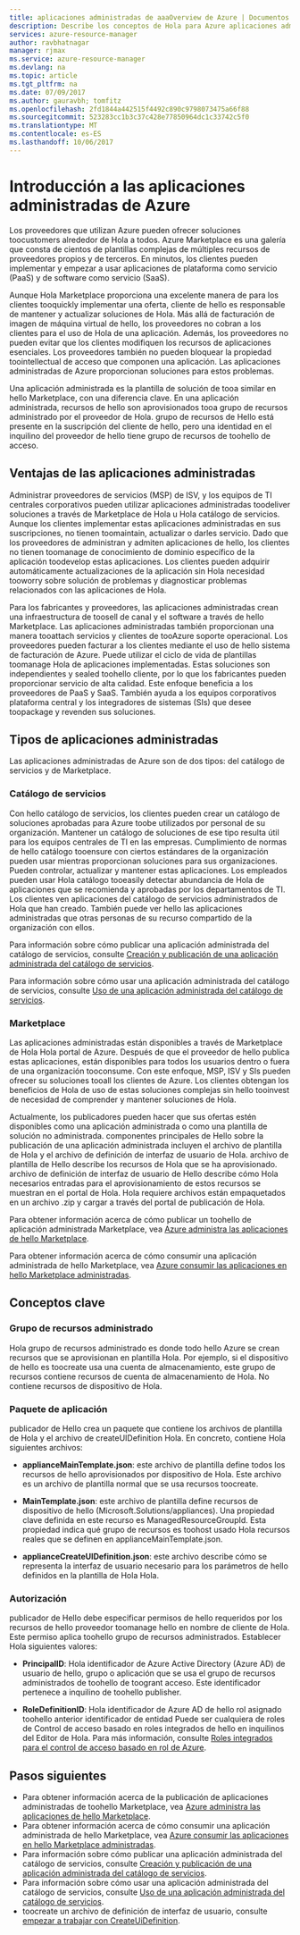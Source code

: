 ```yaml
---
title: aplicaciones administradas de aaaOverview de Azure | Documentos de Microsoft
description: Describe los conceptos de Hola para Azure aplicaciones administradas
services: azure-resource-manager
author: ravbhatnagar
manager: rjmax
ms.service: azure-resource-manager
ms.devlang: na
ms.topic: article
ms.tgt_pltfrm: na
ms.date: 07/09/2017
ms.author: gauravbh; tomfitz
ms.openlocfilehash: 2fd1844a442515f4492c890c9798073475a66f88
ms.sourcegitcommit: 523283cc1b3c37c428e77850964dc1c33742c5f0
ms.translationtype: MT
ms.contentlocale: es-ES
ms.lasthandoff: 10/06/2017
---
```

# <a name="azure-managed-applications-overview"></a>Introducción a las aplicaciones administradas de Azure

Los proveedores que utilizan Azure pueden ofrecer soluciones toocustomers alrededor de Hola a todos. Azure Marketplace es una galería que consta de cientos de plantillas complejas de múltiples recursos de proveedores propios y de terceros. En minutos, los clientes pueden implementar y empezar a usar aplicaciones de plataforma como servicio (PaaS) y de software como servicio (SaaS). 

Aunque Hola Marketplace proporciona una excelente manera de para los clientes tooquickly implementar una oferta, cliente de hello es responsable de mantener y actualizar soluciones de Hola. Más allá de facturación de imagen de máquina virtual de hello, los proveedores no cobran a los clientes para el uso de Hola de una aplicación. Además, los proveedores no pueden evitar que los clientes modifiquen los recursos de aplicaciones esenciales. Los proveedores también no pueden bloquear la propiedad toointellectual de acceso que componen una aplicación. Las aplicaciones administradas de Azure proporcionan soluciones para estos problemas. 

Una aplicación administrada es la plantilla de solución de tooa similar en hello Marketplace, con una diferencia clave. En una aplicación administrada, recursos de hello son aprovisionados tooa grupo de recursos administrado por el proveedor de Hola. grupo de recursos de Hello está presente en la suscripción del cliente de hello, pero una identidad en el inquilino del proveedor de hello tiene grupo de recursos de toohello de acceso.

## <a name="advantages-of-managed-applications"></a>Ventajas de las aplicaciones administradas

Administrar proveedores de servicios (MSP) de ISV, y los equipos de TI centrales corporativos pueden utilizar aplicaciones administradas toodeliver soluciones a través de Marketplace de Hola u Hola catálogo de servicios. Aunque los clientes implementar estas aplicaciones administradas en sus suscripciones, no tienen toomaintain, actualizar o darles servicio. Dado que los proveedores de administran y admiten aplicaciones de hello, los clientes no tienen toomanage de conocimiento de dominio específico de la aplicación toodevelop estas aplicaciones. Los clientes pueden adquirir automáticamente actualizaciones de la aplicación sin Hola necesidad tooworry sobre solución de problemas y diagnosticar problemas relacionados con las aplicaciones de Hola.

Para los fabricantes y proveedores, las aplicaciones administradas crean una infraestructura de toosell de canal y el software a través de hello Marketplace. Las aplicaciones administradas también proporcionan una manera tooattach servicios y clientes de tooAzure soporte operacional. Los proveedores pueden facturar a los clientes mediante el uso de hello sistema de facturación de Azure. Puede utilizar el ciclo de vida de plantillas toomanage Hola de aplicaciones implementadas. Estas soluciones son independientes y sealed toohello cliente, por lo que los fabricantes pueden proporcionar servicio de alta calidad. Este enfoque beneficia a los proveedores de PaaS y SaaS. También ayuda a los equipos corporativos plataforma central y los integradores de sistemas (SIs) que desee toopackage y revenden sus soluciones.

## <a name="managed-application-types"></a>Tipos de aplicaciones administradas
Las aplicaciones administradas de Azure son de dos tipos: del catálogo de servicios y de Marketplace.
 
### <a name="service-catalog"></a>Catálogo de servicios  

Con hello catálogo de servicios, los clientes pueden crear un catálogo de soluciones aprobadas para Azure toobe utilizados por personal de su organización. Mantener un catálogo de soluciones de ese tipo resulta útil para los equipos centrales de TI en las empresas. Cumplimiento de normas de hello catálogo tooensure con ciertos estándares de la organización pueden usar mientras proporcionan soluciones para sus organizaciones. Pueden controlar, actualizar y mantener estas aplicaciones. Los empleados pueden usar Hola catálogo tooeasily detectar abundancia de Hola de aplicaciones que se recomienda y aprobadas por los departamentos de TI. Los clientes ven aplicaciones del catálogo de servicios administrados de Hola que han creado. También puede ver hello las aplicaciones administradas que otras personas de su recurso compartido de la organización con ellos.
 
Para información sobre cómo publicar una aplicación administrada del catálogo de servicios, consulte [Creación y publicación de una aplicación administrada del catálogo de servicios](managed-application-publishing.md).
 
Para información sobre cómo usar una aplicación administrada del catálogo de servicios, consulte [Uso de una aplicación administrada del catálogo de servicios](managed-application-consumption.md).
 
### <a name="marketplace"></a>Marketplace

Las aplicaciones administradas están disponibles a través de Marketplace de Hola Hola portal de Azure. Después de que el proveedor de hello publica estas aplicaciones, están disponibles para todos los usuarios dentro o fuera de una organización tooconsume. Con este enfoque, MSP, ISV y SIs pueden ofrecer su soluciones tooall los clientes de Azure. Los clientes obtengan los beneficios de Hola de uso de estas soluciones complejas sin hello tooinvest de necesidad de comprender y mantener soluciones de Hola. 

Actualmente, los publicadores pueden hacer que sus ofertas estén disponibles como una aplicación administrada o como una plantilla de solución no administrada. componentes principales de Hello sobre la publicación de una aplicación administrada incluyen el archivo de plantilla de Hola y el archivo de definición de interfaz de usuario de Hola. archivo de plantilla de Hello describe los recursos de Hola que se ha aprovisionado. archivo de definición de interfaz de usuario de Hello describe cómo Hola necesarios entradas para el aprovisionamiento de estos recursos se muestran en el portal de Hola. Hola requiere archivos están empaquetados en un archivo .zip y cargar a través del portal de publicación de Hola.
 
Para obtener información acerca de cómo publicar un toohello de aplicación administrada Marketplace, vea [Azure administra las aplicaciones de hello Marketplace](managed-application-author-marketplace.md).

Para obtener información acerca de cómo consumir una aplicación administrada de hello Marketplace, vea [Azure consumir las aplicaciones en hello Marketplace administradas](managed-application-consume-marketplace.md).

## <a name="key-concepts"></a>Conceptos clave

### <a name="managed-resource-group"></a>Grupo de recursos administrado
Hola grupo de recursos administrado es donde todo hello Azure se crean recursos que se aprovisionan en plantilla Hola. Por ejemplo, si el dispositivo de hello es toocreate usa una cuenta de almacenamiento, este grupo de recursos contiene recursos de cuenta de almacenamiento de Hola. No contiene recursos de dispositivo de Hola.

### <a name="appliance-package"></a>Paquete de aplicación
publicador de Hello crea un paquete que contiene los archivos de plantilla de Hola y el archivo de createUIDefinition Hola. En concreto, contiene Hola siguientes archivos:

- **applianceMainTemplate.json**: este archivo de plantilla define todos los recursos de hello aprovisionados por dispositivo de Hola. Este archivo es un archivo de plantilla normal que se usa recursos toocreate.

- **MainTemplate.json**: este archivo de plantilla define recursos de dispositivo de hello (Microsoft.Solutions/appliances). Una propiedad clave definida en este recurso es ManagedResourceGroupId. Esta propiedad indica qué grupo de recursos es toohost usado Hola recursos reales que se definen en applianceMainTemplate.json.

- **applianceCreateUIDefinition.json**: este archivo describe cómo se representa la interfaz de usuario necesario para los parámetros de hello definidos en la plantilla de Hola Hola.

### <a name="authorization"></a>Autorización
publicador de Hello debe especificar permisos de hello requeridos por los recursos de hello proveedor toomanage hello en nombre de cliente de Hola. Este permiso aplica toohello grupo de recursos administrados. Establecer Hola siguientes valores:

- **PrincipalID**: Hola identificador de Azure Active Directory (Azure AD) de usuario de hello, grupo o aplicación que se usa el grupo de recursos administrados de toohello de toogrant acceso. Este identificador pertenece a inquilino de toohello publisher.

- **RoleDefinitionID**: Hola identificador de Azure AD de hello rol asignado toohello anterior identificador de entidad Puede ser cualquiera de roles de Control de acceso basado en roles integrados de hello en inquilinos del Editor de Hola. Para más información, consulte [Roles integrados para el control de acceso basado en rol de Azure](../active-directory/role-based-access-built-in-roles.md).

## <a name="next-steps"></a>Pasos siguientes

* Para obtener información acerca de la publicación de aplicaciones administradas de toohello Marketplace, vea [Azure administra las aplicaciones de hello Marketplace](managed-application-author-marketplace.md).
* Para obtener información acerca de cómo consumir una aplicación administrada de hello Marketplace, vea [Azure consumir las aplicaciones en hello Marketplace administradas](managed-application-consume-marketplace.md).
* Para información sobre cómo publicar una aplicación administrada del catálogo de servicios, consulte [Creación y publicación de una aplicación administrada del catálogo de servicios](managed-application-publishing.md).
* Para información sobre cómo usar una aplicación administrada del catálogo de servicios, consulte [Uso de una aplicación administrada del catálogo de servicios](managed-application-consumption.md).
* toocreate un archivo de definición de interfaz de usuario, consulte [empezar a trabajar con CreateUiDefinition](managed-application-createuidefinition-overview.md).
